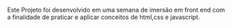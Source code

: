 Este Projeto foi desenvolvido em uma semana de imersão em front end com a finalidade de praticar e aplicar conceitos de html,css e javascript.

